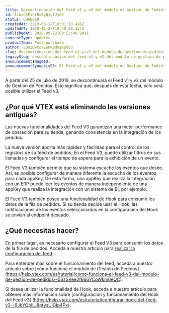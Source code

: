 ```yaml
---
title: Descontinuación del Feed v1 y v2 del módulo de Gestión de Pedidos
id: 4zoxe3FihrNs0yQ1g1JyG4
status: CHANGED
createdAt: 2019-06-12T18:01:18.416Z
updatedAt: 2020-11-27T19:40:20.157Z
publishedAt: 2020-09-22T00:53:40.981Z
contentType: updates
productTeam: Post-purchase
author: 5DnIDwto7E6PRpdH1Kpdyu
slug: descontinuacion-del-feed-v1-y-v2-del-modulo-de-gestion-de-pedidos
legacySlug: descontinuacion-del-feed-v1-y-v2-del-modulo-de-gestion-de-pedidos
announcementImageID: 
announcementSynopsisES: El Feed v1 y v2 del módulo de Gestión de Pedidos
---
```


<div class="alert alert-warning">
A partir del 25 de julio de 2019, se descontinuará el Feed v1 y v2 del módulo de Gestión de Pedidos. Esto significa que, después de esta fecha, solo será posible utilizar el Feed v3.
</div>

## ¿Por qué VTEX está eliminando las versiones antiguas?

Las nuevas funcionalidades del Feed V3 garantizan una mejor performance de operación para su tienda, ganando consistencia en la integración de los pedidos.

La nueva versión aporta más rapidez y facilidad para el control de los registros de su feed de pedidos. En el Feed V3, puede utilizar filtros en sus llamadas y configurar el tiempo de espera para la exhibición de un evento.

El Feed V3 también permite que su sistema escuche los eventos que desee. Así, es posible configurar de manera diferente la escucha de los eventos para cada appKey. De esta forma, una appKey que realiza la integración con un ERP puede leer los eventos de manera independiente de una appKey que realiza la integración con un sistema de BI, por ejemplo.

El Feed V3 también posee una funcionalidad de Hook para consumir los datos de la fila de pedidos. Si su tienda decide usar el Hook, las notificaciones de los eventos seleccionados en la configuración del Hook se envían al endpoint deseado.

## ¿Qué necesitas hacer?

En primer lugar, es necesario configurar el Feed V3 para consumir los datos de la fila de pedidos. Acceda a nuestro artículo para [realizar la configuración del feed](https://help.vtex.com/es/tutorial/feed-v3-de-gestion-de-pedidos--5qDml3cQypWDRTgw69s4C1).

Para entender más sobre el funcionamiento del feed, acceda a nuestro artículo sobre [cómo funciona el módulo de Gestión de Pedidos] (https://help.vtex.com/es/tutorial/como-funciona-el-feed-v3-del-modulo-de-gestion-de-pedidos--5SzSKee2f666YCoWkm0eQC).

Si desea utilizar la funcionalidad de Hook, acceda a nuestro artículo para obtener más información sobre [configuración y funcionamiento del Hook del Feed  v3] (https://help.vtex.com/es/tutorial/configurar-hook-del-feed-v3--6JkYQpIlU8ptysUiGIp4Px).
